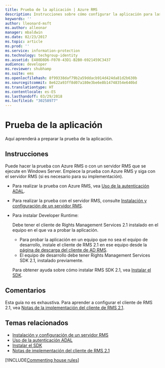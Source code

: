 ```yaml
---
title: Prueba de la aplicación | Azure RMS
description: Instrucciones sobre cómo configurar la aplicación para las pruebas.
keywords: ''
author: lleonard-msft
ms.author: alleonar
manager: mbaldwin
ms.date: 02/23/2017
ms.topic: article
ms.prod: ''
ms.service: information-protection
ms.technology: techgroup-identity
ms.assetid: E480D8D6-F070-43D1-B2B0-6921459C3437
audience: developer
ms.reviewer: shubhamp
ms.suite: ems
ms.openlocfilehash: 8f99338daf79b2a59ddacb914d424da81d2b630b
ms.sourcegitcommit: 8e622a93ff8d07a180e3be6e8b14748354e640bd
ms.translationtype: HT
ms.contentlocale: es-ES
ms.lasthandoff: 03/29/2018
ms.locfileid: "30258977"
---
```

# <a name="testing-your-application"></a>Prueba de la aplicación

Aquí aprenderá a preparar la prueba de la aplicación.

## <a name="instructions"></a>Instrucciones

Puede hacer la prueba con Azure RMS o con un servidor RMS que se ejecute en Windows Server.  Empiece la prueba con Azure RMS y siga con el servidor RMS (si es necesario para su implementación).

- Para realizar la prueba con Azure RMS, vea [Uso de la autenticación ADAL](how-to-use-adal-authentication.md).
- Para realizar la prueba con el servidor RMS, consulte [Instalación y configuración de un servidor RMS](how-to-install-and-configure-an-rms-server.md).
- Para instalar Developer Runtime:

   Debe tener el cliente de Rights Management Services 2.1 instalado en el equipo en el que va a probar la aplicación.
   - Para probar la aplicación en un equipo que no sea el equipo de desarrollo, instale el cliente de RMS 2.1 en ese equipo desde la [página de descarga del cliente de AD RMS](http://www.microsoft.com/en-us/download/details.aspx?id=38396).
   - El equipo de desarrollo debe tener Rights Management Services SDK 2.1, instalado previamente.

   Para obtener ayuda sobre cómo instalar RMS SDK 2.1, vea [Instalar el SDK](install-the-rms-sdk.md).

## <a name="remarks"></a>Comentarios

Esta guía no es exhaustiva. Para aprender a configurar el cliente de RMS 2.1, vea [Notas de la implementación del cliente de RMS 2.1](https://technet.microsoft.com/library/jj159267(WS.10).aspx).

## <a name="related-topics"></a>Temas relacionados

* [Instalación y configuración de un servidor RMS](how-to-install-and-configure-an-rms-server.md)
* [Uso de la autenticación ADAL](how-to-use-adal-authentication.md)
* [Instalar el SDK](install-the-rms-sdk.md)
* [Notas de implementación del cliente de RMS 2.1](https://technet.microsoft.com/library/jj159267(WS.10).aspx)

[!INCLUDE[Commenting house rules](../includes/houserules.md)]
